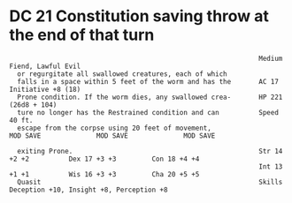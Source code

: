# DC 21 Constitution saving throw at the end of that turn

                                                                   Medium Fiend, Lawful Evil
      or regurgitate all swallowed creatures, each of which
      falls in a space within 5 feet of the worm and has the       AC 17                              Initiative +8 (18)
      Prone condition. If the worm dies, any swallowed crea-       HP 221 (26d8 + 104)
      ture no longer has the Restrained condition and can          Speed 40 ft.
      escape from the corpse using 20 feet of movement,                      MOD SAVE              MOD SAVE              MOD SAVE

      exiting Prone.                                               Str 14 +2 +2          Dex 17 +3 +3         Con 18 +4 +4
                                                                   Int 13 +1 +1          Wis 16 +3 +3         Cha 20 +5 +5
      Quasit                                                       Skills Deception +10, Insight +8, Perception +8
